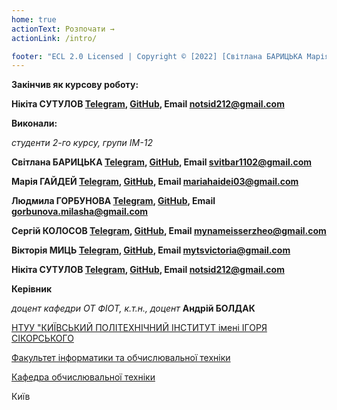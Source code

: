 ```yaml
---
home: true
actionText: Розпочати →
actionLink: /intro/

footer: "ECL 2.0 Licensed | Copyright © [2022] [Світлана БАРИЦЬКА Марія Гайдей Людмила ГОРБУНОВА Сергій КОЛОСОВ Вікторія МИЦЬ Нікіта СУТУЛОВ]"
---
```


**Закінчив як курсову роботу:**

<span padding-right:5em></span> **Нікіта СУТУЛОВ [Telegram](https://t.me/Nikita_Sutulov), [GitHub](https://github.com/NikitaSutulov), Email notsid212@gmail.com**

**Виконали:** 

*студенти 2-го курсу, групи ІМ-12*

<span padding-right:5em></span> **Світлана БАРИЦЬКА [Telegram](https://t.me/sbarytska), [GitHub](https://github.com/svitbar), Email svitbar1102@gmail.com**

<span padding-right:5em></span> **Марія ГАЙДЕЙ [Telegram](https://t.me/Hisoka_panic), [GitHub](https://github.com/jinworldwildhandsome), Email mariahaidei03@gmail.com**

<span padding-right:5em></span> **Людмила ГОРБУНОВА [Telegram](https://t.me/neliudochka), [GitHub](https://github.com/neliudochka), Email gorbunova.milasha@gmail.com**

<span padding-right:5em></span> **Сергій КОЛОСОВ [Telegram](https://t.me/MrSampy), [GitHub](https://github.com/MrSampy), Email mynameisserzheo@gmail.com**

<span padding-right:5em></span> **Вікторія МИЦЬ [Telegram](https://t.me/vimyts), [GitHub](https://github.com/MytsV), Email mytsvictoria@gmail.com**

<span padding-right:5em></span> **Нікіта СУТУЛОВ [Telegram](https://t.me/Nikita_Sutulov), [GitHub](https://github.com/NikitaSutulov), Email notsid212@gmail.com**


**Керівник**

*доцент кафедри ОТ ФІОТ, к.т.н., доцент*<span padding-right:5em></span> **Андрій БОЛДАК** 

[НТУУ "КИЇВСЬКИЙ ПОЛІТЕХНІЧНИЙ ІНСТИТУТ імені ІГОРЯ СІКОРСЬКОГО](https://kpi.ua/)

[Факультет інформатики та обчислювальної техніки](https://fiot.kpi.ua/)

[Кафедра обчислювальної техніки](https://comsys.kpi.ua/)

Київ
